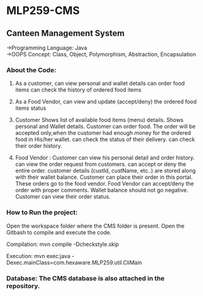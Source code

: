 # MLP259-CMS
## Canteen Management System

->Programming Language: Java\
->OOPS Concept: Class, Object, Polymorphism, Abstraction, Encapsulation

### About the Code:
1. As a customer,
can view personal and wallet details
can order food items
can check the history of ordered food items

2. As a Food Vendor,
can view and update (accept/deny) the ordered food items status

3. Customer 
Shows list of available food items (menu) details.
Shows personal and Wallet details.
Customer can order food.
The order will be accepted only,when the customer had enough money for the ordered food in His/her wallet.
can check the status of their delivery.
can check their order history.

4. Food Vendor :
Customer can view his personal detail and order history.
can view the order request from customers.
can accept or deny the entire order.
customer details (custId, custName, etc..) are stored along with their wallet balance.
Customer can place their order in this portal. These orders go to the food vendor.
Food Vendor can accept/deny the order with proper comments.
Wallet balance should not go negative.
Customer can view their order status.


### How to Run the project:
Open the workspace folder where the CMS folder is present. Open the Gitbash to compile and execute the code.

Compilation: mvn compile -Dcheckstyle.skip

Execution: mvn exec:java -Dexec.mainClass=com.hexaware.MLP259.util.CliMain

### Database: The CMS database is also attached in the repository.


